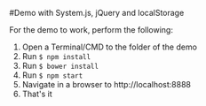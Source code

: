 #Demo with System.js, jQuery and localStorage

For the demo to work, perform the following:

1.   Open a Terminal/CMD to the folder of the demo
2.   Run `$ npm install`
3.   Run `$ bower install`
4.   Run `$ npm start`
5.   Navigate in a browser to http://localhost:8888
6.   That's it 